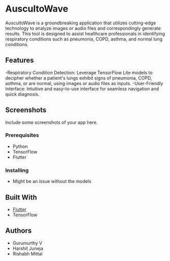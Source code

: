 # AuscultoWave 
AuscultoWave is a groundbreaking application that utilizes cutting-edge technology to analyze images or audio files and correspondingly generate results. This tool is designed to assist healthcare professionals in identifying respiratory conditions such as pneumonia, COPD, asthma, and normal lung conditions. 


## Features
-Respiratory Condition Detection: Leverage TensorFlow Lite models to decipher whether a patient's lungs exhibit signs of pneumonia, COPD, asthma, or are normal, using images or audio files as inputs.
-User-Friendly Interface: Intuitive and easy-to-use interface for seamless navigation and quick diagnosis.

## Screenshots

Include some screenshots of your app here.


### Prerequisites
- Python
- TensorFlow
- Flutter

### Installing
- Might be an issue without the models


## Built With

* [Flutter](https://flutter.dev/) 
* TensorFlow

## Authors
- Gurumurthy V
- Harshit Juneja
- Rishabh Mittal


